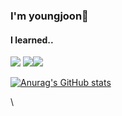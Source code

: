 ### I'm youngjoon👋

#### I learned..
<img src="https://img.shields.io/badge/C-A8B9CC?style=flat-square&logo=C&logoColor=white"/> <img src="https://img.shields.io/badge/C++-00599C?style=flat-square&logo=C++&logoColor=white"/><img src="https://img.shields.io/badge/Java-007396?style=flat-square&logo=Java&logoColor=white"/>





[![Anurag's GitHub stats](https://github-readme-stats.vercel.app/api?username=Kim-Young-Joon)](https://github.com/Kim-Young-Joon/github-readme-stats)



\\<!--
  뱃지 만들기
  <img src="https://img.shields.io/badge/About.me-00A98F?style=flat-square&logo=About.me&logoColor=white"/>
-->


